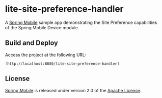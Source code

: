 # lite-site-preference-handler

A [Spring Mobile] sample app demonstrating the Site Preference capabilities of the Spring Mobile Device module.


## Build and Deploy

Access the project at the following URL:

	[http://localhost:8080/lite-site-preference-handler]


## License

[Spring Mobile] is released under version 2.0 of the [Apache License].


[http://localhost:8080/lite-site-preference-handler]: http://localhost:8080/lite-site-preference-handler
[Spring Mobile]: http://www.springsource.org/spring-mobile
[Apache License]: http://www.apache.org/licenses/LICENSE-2.0